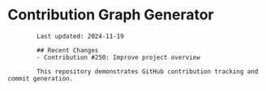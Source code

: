# Contribution Graph Generator
            
            Last updated: 2024-11-19
            
            ## Recent Changes
            - Contribution #250: Improve project overview
            
            This repository demonstrates GitHub contribution tracking and commit generation.
        
